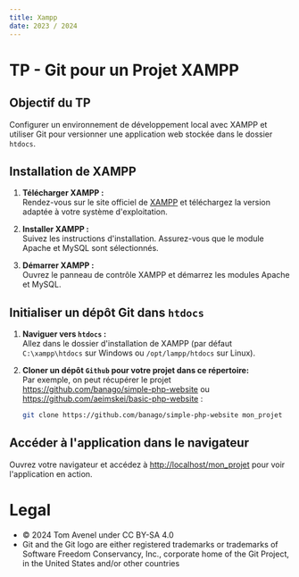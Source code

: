 ```yaml
---
title: Xampp
date: 2023 / 2024
---
```


# TP - Git pour un Projet XAMPP

## Objectif du TP

Configurer un environnement de développement local avec XAMPP et utiliser Git pour versionner une application web stockée dans le dossier `htdocs`.

## Installation de XAMPP

1. **Télécharger XAMPP :**  
   Rendez-vous sur le site officiel de [XAMPP](https://www.apachefriends.org/index.html) et téléchargez la version adaptée à votre système d'exploitation.

2. **Installer XAMPP :**  
   Suivez les instructions d'installation. Assurez-vous que le module Apache et MySQL sont sélectionnés.

3. **Démarrer XAMPP :**  
   Ouvrez le panneau de contrôle XAMPP et démarrez les modules Apache et MySQL.

## Initialiser un dépôt Git dans `htdocs`

1. **Naviguer vers `htdocs` :**  
   Allez dans le dossier d'installation de XAMPP (par défaut `C:\xampp\htdocs` sur Windows ou `/opt/lampp/htdocs` sur Linux).

2. **Cloner un dépôt `Github` pour votre projet dans ce répertoire:**  
   Par exemple, on peut récupérer le projet <https://github.com/banago/simple-php-website> ou <https://github.com/aeimskei/basic-php-website> :

   ```bash
   git clone https://github.com/banago/simple-php-website mon_projet
   ```

## Accéder à l'application dans le navigateur

Ouvrez votre navigateur et accédez à <http://localhost/mon_projet> pour voir l'application en action.


# Legal

- © 2024 Tom Avenel under CC  BY-SA 4.0
- Git and the Git logo are either registered trademarks or trademarks of Software Freedom Conservancy, Inc., corporate home of the Git Project, in the United States and/or other countries



